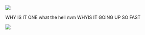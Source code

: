 ![](https://komarev.com/ghpvc/?username=beIove)

WHY IS IT ONE
what the hell nvm
WHYIS IT GOING UP SO FAST

![](https://komarev.com/ghpvc/?username=Beiove&label=i_understand_it_now&color=FFB6C1)

